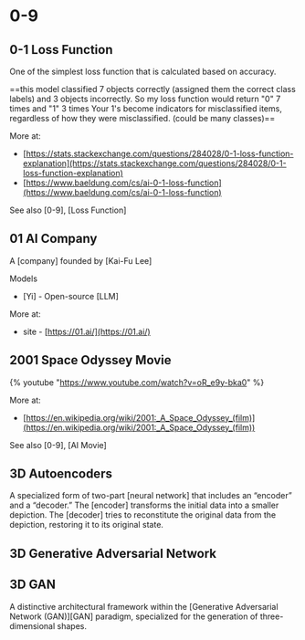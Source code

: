# 0-9

## 0-1 Loss Function

 One of the simplest loss function that is calculated based on accuracy.

 ==this model classified 7 objects correctly (assigned them the correct class labels) and 3 objects incorrectly.
So my loss function would return "0" 7 times and "1" 3 times 
Your 1's become indicators for misclassified items, regardless of how they were misclassified. (could be many classes)==

 More at:

  * [https://stats.stackexchange.com/questions/284028/0-1-loss-function-explanation](https://stats.stackexchange.com/questions/284028/0-1-loss-function-explanation)
  * [https://www.baeldung.com/cs/ai-0-1-loss-function](https://www.baeldung.com/cs/ai-0-1-loss-function)

 See also [0-9], [Loss Function]


## 01 AI Company

 A [company] founded by [Kai-Fu Lee]

 Models

  * [Yi] - Open-source [LLM]

 More at:

  * site - [https://01.ai/](https://01.ai/)


## 2001 Space Odyssey Movie

 {% youtube "https://www.youtube.com/watch?v=oR_e9y-bka0" %}

 More at:

  * [https://en.wikipedia.org/wiki/2001:_A_Space_Odyssey_(film)](https://en.wikipedia.org/wiki/2001:_A_Space_Odyssey_(film))

 See also [0-9], [AI Movie]

## 3D Autoencoders

 A specialized form of two-part [neural network] that includes an “encoder” and a “decoder.” The [encoder] transforms the initial data into a smaller depiction. The [decoder] tries to reconstitute the original data from the depiction, restoring it to its original state.


## 3D Generative Adversarial Network
## 3D GAN

 A distinctive architectural framework within the [Generative Adversarial Network (GAN)][GAN] paradigm, specialized for the generation of three-dimensional shapes.
